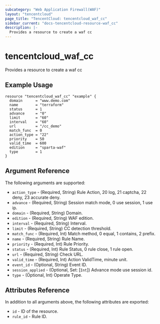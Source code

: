 ```yaml
---
subcategory: "Web Application Firewall(WAF)"
layout: "tencentcloud"
page_title: "TencentCloud: tencentcloud_waf_cc"
sidebar_current: "docs-tencentcloud-resource-waf_cc"
description: |-
  Provides a resource to create a waf cc
---
```


# tencentcloud_waf_cc

Provides a resource to create a waf cc

## Example Usage

```hcl
resource "tencentcloud_waf_cc" "example" {
  domain      = "www.demo.com"
  name        = "terraform"
  status      = 1
  advance     = "0"
  limit       = "60"
  interval    = "60"
  url         = "/cc_demo"
  match_func  = 0
  action_type = "22"
  priority    = 50
  valid_time  = 600
  edition     = "sparta-waf"
  type        = 1
}
```

## Argument Reference

The following arguments are supported:

* `action_type` - (Required, String) Rule Action, 20 log, 21 captcha, 22 deny, 23 accurate deny.
* `advance` - (Required, String) Session match mode, 0 use session, 1 use ip.
* `domain` - (Required, String) Domain.
* `edition` - (Required, String) WAF edition.
* `interval` - (Required, String) Interval.
* `limit` - (Required, String) CC detection threshold.
* `match_func` - (Required, Int) Match method, 0 equal, 1 contains, 2 prefix.
* `name` - (Required, String) Rule Name.
* `priority` - (Required, Int) Rule Priority.
* `status` - (Required, Int) Rule Status, 0 rule close, 1 rule open.
* `url` - (Required, String) Check URL.
* `valid_time` - (Required, Int) Action ValidTime, minute unit.
* `event_id` - (Optional, String) Event ID.
* `session_applied` - (Optional, Set: [`Int`]) Advance mode use session id.
* `type` - (Optional, Int) Operate Type.

## Attributes Reference

In addition to all arguments above, the following attributes are exported:

* `id` - ID of the resource.
* `rule_id` - Rule ID.


